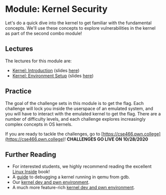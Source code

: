 # Module: Kernel Security

Let's do a quick dive into the kernel to get familiar with the fundamental concepts.
We'll use these concepts to explore vulnerabilities in the kernel as part of the second combo module!

## Lectures

The lectures for this module are:

- [Kernel: Introduction](https://youtu.be/j0I2AakUAxk) (slides [here](https://docs.google.com/presentation/d/1oUaPUtLIDEMcK49gwvEMmXTyMBVQAeCWvSONV3OkIio/edit#slide=id.p))
- [Kernel: Environment Setup](https://youtu.be/mDn5IxMetgQ) (slides [here](https://docs.google.com/presentation/d/1Ik7EWjn_9ywzCW3MpJJ0eVdIvhIMP6brObBQQDtYDCo/edit#slide=id.p))

## Practice

The goal of the challenge sets in this module is to get the flag.
Each challenge will lock you inside the userspace of an emulated system, and you will have to interact with the emulated kernel to get the flag.
There are a number of difficulty levels, and each challenge explores increasingly complex concepts in OS kernels.

If you are ready to tackle the challenges, go to [https://cse466.pwn.college](https://cse466.pwn.college)! **CHALLENGES GO LIVE ON 10/28/2020**

## Further Reading

- For interested students, we highly recommend reading the excellent [Linux Inside](https://0xax.gitbooks.io/linux-insides/content/) book!
- A [guide](https://www.kernel.org/doc/Documentation/dev-tools/gdb-kernel-debugging.rst) to debugging a kernel running in qemu from gdb.
- Our [kernel dev and pwn environment](https://github.com/pwncollege/pwnkernel).
- A much more feature-rich [kernel dev and pwn environment](https://github.com/cirosantilli/linux-kernel-module-cheat).

